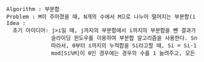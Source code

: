 <pre>
Algorithm : 부분합
Problem : M이 주어졌을 때, N개의 수에서 M으로 나누어 떨어지는 부분합(i <= j, Ai+Ai+1....+Aj) 쌍을 구하여라.
Idea : 
  초기 아이디어: j>i일 때, j까지의 부분합에서 i까지의 부분합을 뺀 결과가 M으로 나누어진다면 (i+1, j)쌍이 존재한다.
              슬라이딩 윈도우를 이용하여 부분합 알고리즘을 사용한다. Sn+1 - Sn = A[n]. 그렇다면 O(N)에 처리가 가능하다.
              따라서, 0부터 i까지의 누적합을 Si라고할 때, Si = Si-1 + A[n]이고, mod[Si % M]을 기록한다.
              mod[Si%M]이 0인 경우에는 경우의 수를 1 늘려주고, 모든 순회가 종료되면 mod 배열을 0~M-1까지 순회하며 mC2를 더해준다면 모든 순서쌍을 구할 수 있다.
</pre>
